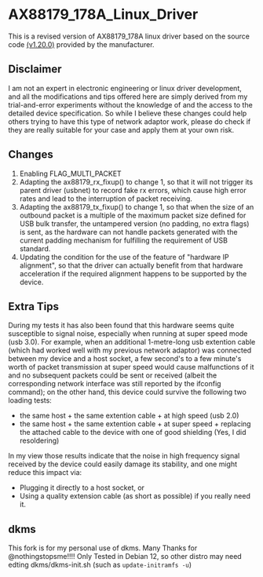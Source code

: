 # AX88179_178A_Linux_Driver
This is a revised version of AX88179_178A linux driver based on the source code [(v1.20.0)](https://www.asix.com.tw/en/support/download/file/120) provided by the manufacturer.

## Disclaimer
I am not an expert in electronic engineering or linux driver development, and all the modifications and tips offered here are simply derived from my trial-and-error experiments without the knowledge of and the access to the detailed device specification. So while I believe these changes could help others trying to have this type of network adaptor work, please do check if they are really suitable for your case and apply them at your own risk.

## Changes
1. Enabling FLAG_MULTI_PACKET
2. Adapting the ax88179_rx_fixup() to change 1, so that it will not trigger its parent driver (usbnet) to record fake rx errors, which cause high error rates and lead to the interruption of packet receiving.
3. Adapting the ax88179_tx_fixup() to change 1, so that when the size of an outbound packet is a multiple of the maximum packet size defined for USB bulk transfer, the untampered version (no padding, no extra flags) is sent, as the hardware can not handle packets generated with the current padding mechanism for fulfilling the requirement of USB standard.
4. Updating the condition for the use of the feature of "hardware IP alignment", so that the driver can actually benefit from that hardware acceleration if the required alignment happens to be supported by the device.

## Extra Tips
During my tests it has also been found that this hardware seems quite susceptible to signal noise, especially when running at super speed mode (usb 3.0). For example, when an additional 1-metre-long usb extention cable (which had worked well with my previous network adaptor) was connected between my device and a host socket, a few second's to a few minute's worth of packet transmission at super speed would cause malfunctions of it and no subsequent packets could be sent or received (albeit the corresponding network interface was still reported by the ifconfig command); on the other hand, this device could survive the following two loading tests:
* the same host + the same extention cable + at high speed (usb 2.0)
* the same host + the same extention cable + at super speed + replacing the attached cable to the device with one of good shielding (Yes, I did resoldering)

In my view those results indicate that the noise in high frequency signal received by the device could easily damage its stability, and one might reduce this impact via:
* Plugging it directly to a host socket, or
* Using a quality extension cable (as short as possible) if you really need it.

## dkms
This fork is for my personal use of dkms. Many Thanks for @nothingstopsme!!!! Only Tested in Debian 12, so other distro may need edting dkms/dkms-init.sh (such as `update-initramfs -u`)

